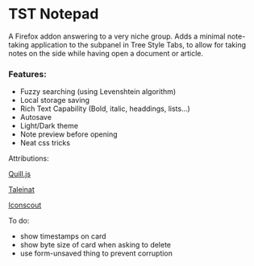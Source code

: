 # TST Notepad

A Firefox addon answering to a very niche group.
Adds a minimal note-taking application to the subpanel in Tree Style Tabs, to allow for taking notes on the side while having open a document or article.

### Features:
- Fuzzy searching (using Levenshtein algorithm)
- Local storage saving
- Rich Text Capability (Bold, italic, headdings, lists...)
- Autosave
- Light/Dark theme 
- Note preview before opening
- Neat css tricks

Attributions:

[Quill.js](https://quilljs.com/)

[Taleinat](https://github.com/taleinat/levenshtein-search)

[Iconscout](https://iconscout.com)

To do:
- show timestamps on card
- show byte size of card when asking to delete
- use form-unsaved thing to prevent corruption